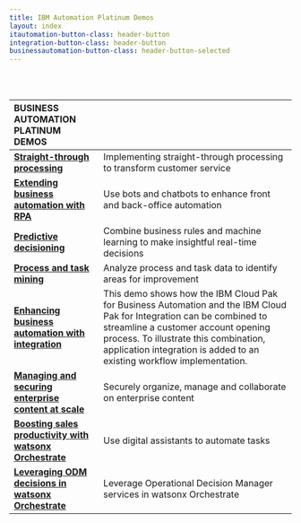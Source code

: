 ```yaml
---
title: IBM Automation Platinum Demos
layout: index
itautomation-button-class: header-button
integration-button-class: header-button
businessautomation-button-class: header-button-selected
---
```

<br/>
<br/>

| **BUSINESS AUTOMATION PLATINUM DEMOS** | | 
| :---         | :--- |
| **[Straight-through processing](http://localhost:4000/300-business-automation-straight-through-processing/demo-preparation)** | Implementing straight-through processing to transform customer service |
| **[Extending business automation with RPA](http://localhost:4000/300-business-automation-extending-ba-with-rpa/demo-preparation)** | Use bots and chatbots to enhance front and back-office automation |
| **[Predictive decisioning](http://localhost:4000/300-business-automation-predictive-decisioning/demo-preparation)** | Combine business rules and machine learning to make insightful real-time decisions |
| **[Process and task mining](http://localhost:4000/300-business-automation-process-and-task-mining/demo-preparation)** | Analyze process and task data to identify areas for improvement |
| **[Enhancing business automation with integration](http://localhost:4000/300-enhancing-ba-with-integration/demo-preparation)** | This demo shows how the IBM Cloud Pak for Business Automation and the IBM Cloud Pak for Integration can be combined to streamline a customer account opening process. To illustrate this combination, application integration is added to an existing workflow implementation. |
| **[Managing and securing enterprise content at scale](http://localhost:4000/300-business-automation-managing-and-securing-enterprise-content-at-scale/demo-preparation)** | Securely organize, manage and collaborate on enterprise content |
| **[Boosting sales productivity with watsonx Orchestrate](http://localhost:4000/100-digital-labor-boosting-sales-productivity-with-watsonx-orchestrate/demo-preparation)** | Use digital assistants to automate tasks |
| **[Leveraging ODM decisions in watsonx Orchestrate](http://localhost:4000/300-digital-labor-leveraging-odm-decisions-in-watsonx-orchestrate/demo-preparation)** | Leverage Operational Decision Manager services in watsonx Orchestrate |
